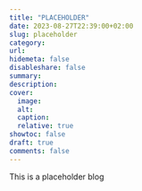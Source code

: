 ```yaml
---
title: "PLACEHOLDER"
date: 2023-08-27T22:39:00+02:00
slug: placeholder
category: 
url: 
hidemeta: false
disableshare: false
summary:
description:
cover:
  image:
  alt:
  caption:
  relative: true
showtoc: false
draft: true
comments: false
---
```


This is a placeholder blog

